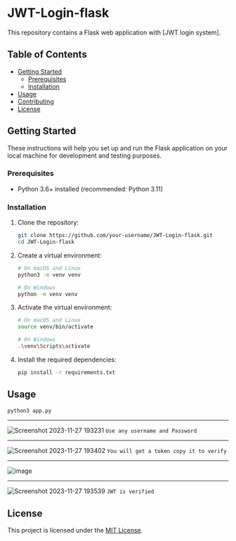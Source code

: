 # JWT-Login-flask

This repository contains a Flask web application with [JWT login system].

## Table of Contents

- [Getting Started](#getting-started)
  - [Prerequisites](#prerequisites)
  - [Installation](#installation)
- [Usage](#usage)
- [Contributing](#contributing)
- [License](#license)

## Getting Started

These instructions will help you set up and run the Flask application on your local machine for development and testing purposes.

### Prerequisites

- Python 3.6+ installed (recommended: Python 3.11)

### Installation

1. Clone the repository:

   ```bash
   git clone https://github.com/your-username/JWT-Login-flask.git
   cd JWT-Login-flask
   ```

2. Create a virtual environment:

   ```bash
   # On macOS and Linux
   python3 -m venv venv

   # On Windows
   python -m venv venv
   ```

3. Activate the virtual environment:

   ```bash
   # On macOS and Linux
   source venv/bin/activate

   # On Windows
   .\venv\Scripts\activate
   ```

4. Install the required dependencies:

   ```bash
   pip install -r requirements.txt
   ```

## Usage

```bash
python3 app.py
```
<hr />

![Screenshot 2023-11-27 193231](https://github.com/rishabh11336/JWT-Login-flask/assets/67859818/19082295-0f5d-4806-8c2d-f17a9f138c16)
`Use any username and Password`
<hr />

![Screenshot 2023-11-27 193402](https://github.com/rishabh11336/JWT-Login-flask/assets/67859818/39c1edc7-d168-4f92-a083-90cf38880501)
`You will get a token copy it to verify`
<hr />

![image](https://github.com/rishabh11336/JWT-Login-flask/assets/67859818/db9cead9-a3ea-4511-b608-9cdd86dd3d79)
<hr />

![Screenshot 2023-11-27 193539](https://github.com/rishabh11336/JWT-Login-flask/assets/67859818/1cc13ba6-01ae-4282-b429-0ae261a9f59e)
`JWT is verified`
## License
This project is licensed under the [MIT License](LICENSE).
